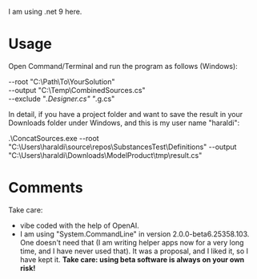 I am using .net 9 here.

# Usage

Open Command/Terminal and run the program as follows (Windows):

--root "C:\Path\To\YourSolution" \
    --output "C:\Temp\CombinedSources.cs" \
    --exclude "*.Designer.cs" "*.g.cs"

In detail, if you have a project folder and want to save the result in your Downloads folder under Windows, and this is my user name "haraldi":

.\ConcatSources.exe --root "C:\Users\haraldi\source\repos\SubstancesTest\Definitions" --output "C:\Users\haraldi\Downloads\ModelProduct\tmp\result.cs"

# Comments

Take care:

* vibe coded with the help of OpenAI.
* I am using "System.CommandLine" in version 2.0.0-beta6.25358.103. One doesn't need that (I am writing helper apps now for a very long time, and I have never used that). It was a proposal, and I liked it, so I have kept it. **Take care: using beta software is always on your own risk!**
